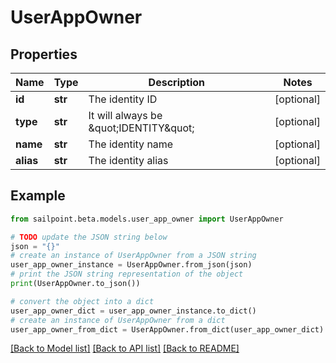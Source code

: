 # UserAppOwner


## Properties

Name | Type | Description | Notes
------------ | ------------- | ------------- | -------------
**id** | **str** | The identity ID | [optional] 
**type** | **str** | It will always be \&quot;IDENTITY\&quot; | [optional] 
**name** | **str** | The identity name | [optional] 
**alias** | **str** | The identity alias | [optional] 

## Example

```python
from sailpoint.beta.models.user_app_owner import UserAppOwner

# TODO update the JSON string below
json = "{}"
# create an instance of UserAppOwner from a JSON string
user_app_owner_instance = UserAppOwner.from_json(json)
# print the JSON string representation of the object
print(UserAppOwner.to_json())

# convert the object into a dict
user_app_owner_dict = user_app_owner_instance.to_dict()
# create an instance of UserAppOwner from a dict
user_app_owner_from_dict = UserAppOwner.from_dict(user_app_owner_dict)
```
[[Back to Model list]](../README.md#documentation-for-models) [[Back to API list]](../README.md#documentation-for-api-endpoints) [[Back to README]](../README.md)


